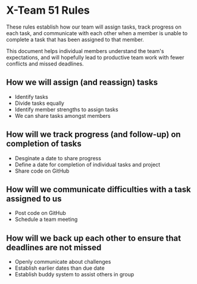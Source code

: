  # X-Team 51 Rules

These rules establish how our team will assign tasks,
track progress on each task, and communicate with each other 
when a member is unable to complete a task that has been assigned to that member.

This document helps individual members understand the team's expectations,
and will hopefully lead to productive team work with fewer conflicts
and missed deadlines.

## How we will assign (and reassign) tasks

* Identify tasks
* Divide tasks equally
* Identify member strengths to assign tasks
* We can share tasks amongst members

## How will we track progress (and follow-up) on completion of tasks

* Desginate a date to share progress
* Define a date for completion of individual tasks and project
* Share code on GitHub


## How will we communicate difficulties with a task assigned to us

* Post code on GitHub
* Schedule a team meeting


## How will we back up each other to ensure that deadlines are not missed

* Openly communicate about challenges
* Establish earlier dates than due date
* Establish buddy system to assist others in group




